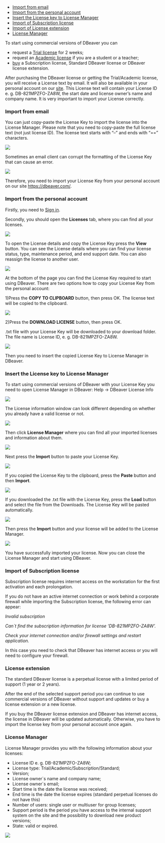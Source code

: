 * [Import from email](#import-from-email)
* [Import from the personal account](#import-from-the-personal-account)
* [Insert the License key to License Manager](#insert-the-license-key-to-license-manager)
* [Import of Subscription license](#import-of-subscription-license)
* [Import of License extension](#license-extension)
* [License Manager](#license-manager)

To start using commercial versions of DBeaver you can

* request a [Trial license](https://dbeaver.com/trial/) for 2 weeks;
* request an [Academic license](https://dbeaver.com/academic-license/) if you are a student or a teacher;
* [buy](https://dbeaver.com/buy/) a Subscription license, Standard DBeaver license or DBeaver license extension.

After purchasing the DBeaver license or getting the Trial/Academic license, you will receive a License text by email. 
It will also be available in your personal account on our [site](https://dbeaver.com/).
This License text will contain your License ID e. g. DB-821MPZFO-ZA8W, the start date and license owner’s name and company name. It is very important to import your License correctly.

### Import from email

You can just copy-paste the License Key to import the license into the License Manager. Please note that you need to copy-paste the full license text (not just license ID). The license text starts with “–” and ends with “==” characters.

![](images/license/email.png)

Sometimes an email client can corrupt the formatting of the License Key that can cause an error.

![](images/license/formatting-error.png)

Therefore, you need to import your License Key from your personal account on our site https://dbeaver.com/.

### Import from the personal account

Firstly, you need to [Sign in](https://dbeaver.com/signin/).

Secondly, you should open the **Licenses** tab, where you can find all your licenses. 

![](images/license/lic-tab.png)




To open the License details and copy the License Key press the **View** button. You can see the License details where you can find your license status, type, maintenance period, and end support date. You can also reassign the license to another user.




![](images/license/lic-details.png)

At the bottom of the page you can find the License Key required to start using DBeaver.
There are two options how to copy your License Key from the personal account:

1)Press the **COPY TO CLIPBOARD** button, then press OK. The license text will be copied to the clipboard.

![](images/license/copy.png)

2)Press the **DOWNLOAD LICENSE** button, then press OK. 

.txt file with your License Key will be downloaded to your download folder. The file name is License ID, e. g. DB-821MPZFO-ZA8W.

![](images/license/download.png)

Then you need to insert the copied License Key to License Manager in DBeaver.

### Insert the License key to License Manager

To start using commercial versions of DBeaver with your License Key you need to open License Manager in DBeaver:
Help -> DBeaver License Info

![](images/license/help.png)

The License information window can look different depending on whether you already have a valid license or not.

![](images/license/license-info.png)

Then click **License Manager** where you can find all your imported licenses and information about them.

![](images/license/lm.png)

Next press the **Import** button to paste your License Key.

![](images/license/import-license.png)

If you copied the License Key to the clipboard, press the **Paste** button and then **Import**. 

![](images/license/paste.png)

If you downloaded the .txt file with the License Key, press the **Load** button and select the file from the Downloads. The License Key will be pasted automatically.

![](images/license/load.png)

Then press the **Import** button and your license will be added to the License Manager.

![](images/license/lm-imported.png)

You have successfully imported your license. Now you can close the License Manager and start using DBeaver.  

### Import of Subscription license

Subscription license requires internet access on the workstation for the first activation and each prolongation.

If you do not have an active internet connection or work behind a corporate firewall while importing the Subscription license, the following error can appear:

*Invalid subscription*

*Can`t find the subscription information for license ‘DB-821MPZFO-ZA8W’.*

*Check your internet connection and/or firewall settings and restart application.*

In this case you need to check that DBeaver has internet access or you will need to configure your firewall.

### License extension

The standard DBeaver license is a perpetual license with a limited period of support (1 year or 2 years). 

After the end of the selected support period you can continue to use commercial versions of DBeaver without support and updates or buy a license extension or a new license.

If you buy the DBeaver license extension and DBeaver has internet access, the license in DBeaver will be updated automatically. Otherwise, you have to import the license key from your personal account once again.

### License Manager

License Manager provides you with the following information about your licenses:

* License ID e. g. DB-821MPZFO-ZA8W;
* License type: Trial/Academic/Subscription/Standard;
* Version;
* License owner`s name and company name;
* License owner`s email;
* Start time is the date the license was received;
* End time is the date the license expires (standard perpetual licenses do not have this)
* Number of users: single user or multiuser for group licenses;
* Support period is the period you have access to the internal support system on the site and the possibility to download new product versions;
* State: valid or expired.

![](images/license/lm-imported.png)
